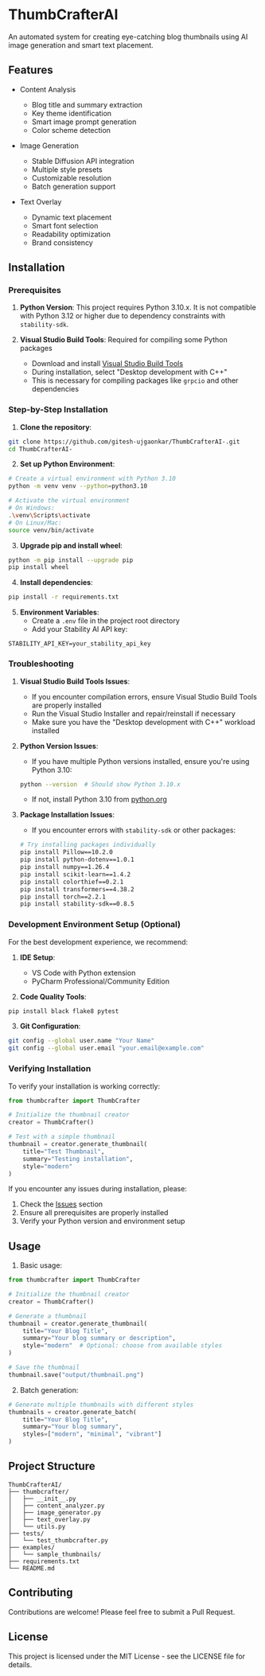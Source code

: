 # ThumbCrafterAI

An automated system for creating eye-catching blog thumbnails using AI image generation and smart text placement.

## Features

- Content Analysis
  - Blog title and summary extraction
  - Key theme identification
  - Smart image prompt generation
  - Color scheme detection

- Image Generation
  - Stable Diffusion API integration
  - Multiple style presets
  - Customizable resolution
  - Batch generation support

- Text Overlay
  - Dynamic text placement
  - Smart font selection
  - Readability optimization
  - Brand consistency

## Installation

### Prerequisites

1. **Python Version**: This project requires Python 3.10.x. It is not compatible with Python 3.12 or higher due to dependency constraints with `stability-sdk`.

2. **Visual Studio Build Tools**: Required for compiling some Python packages
   - Download and install [Visual Studio Build Tools](https://visualstudio.microsoft.com/visual-cpp-build-tools/)
   - During installation, select "Desktop development with C++"
   - This is necessary for compiling packages like `grpcio` and other dependencies

### Step-by-Step Installation

1. **Clone the repository**:
```bash
git clone https://github.com/gitesh-ujgaonkar/ThumbCrafterAI-.git
cd ThumbCrafterAI-
```

2. **Set up Python Environment**:
```bash
# Create a virtual environment with Python 3.10
python -m venv venv --python=python3.10

# Activate the virtual environment
# On Windows:
.\venv\Scripts\activate
# On Linux/Mac:
source venv/bin/activate
```

3. **Upgrade pip and install wheel**:
```bash
python -m pip install --upgrade pip
pip install wheel
```

4. **Install dependencies**:
```bash
pip install -r requirements.txt
```

5. **Environment Variables**:
   - Create a `.env` file in the project root directory
   - Add your Stability AI API key:
```env
STABILITY_API_KEY=your_stability_api_key
```

### Troubleshooting

1. **Visual Studio Build Tools Issues**:
   - If you encounter compilation errors, ensure Visual Studio Build Tools are properly installed
   - Run the Visual Studio Installer and repair/reinstall if necessary
   - Make sure you have the "Desktop development with C++" workload installed

2. **Python Version Issues**:
   - If you have multiple Python versions installed, ensure you're using Python 3.10:
   ```bash
   python --version  # Should show Python 3.10.x
   ```
   - If not, install Python 3.10 from [python.org](https://www.python.org/downloads/release/python-3109/)

3. **Package Installation Issues**:
   - If you encounter errors with `stability-sdk` or other packages:
   ```bash
   # Try installing packages individually
   pip install Pillow==10.2.0
   pip install python-dotenv==1.0.1
   pip install numpy==1.26.4
   pip install scikit-learn==1.4.2
   pip install colorthief==0.2.1
   pip install transformers==4.38.2
   pip install torch==2.2.1
   pip install stability-sdk==0.8.5
   ```

### Development Environment Setup (Optional)

For the best development experience, we recommend:

1. **IDE Setup**:
   - VS Code with Python extension
   - PyCharm Professional/Community Edition

2. **Code Quality Tools**:
```bash
pip install black flake8 pytest
```

3. **Git Configuration**:
```bash
git config --global user.name "Your Name"
git config --global user.email "your.email@example.com"
```

### Verifying Installation

To verify your installation is working correctly:

```python
from thumbcrafter import ThumbCrafter

# Initialize the thumbnail creator
creator = ThumbCrafter()

# Test with a simple thumbnail
thumbnail = creator.generate_thumbnail(
    title="Test Thumbnail",
    summary="Testing installation",
    style="modern"
)
```

If you encounter any issues during installation, please:
1. Check the [Issues](https://github.com/gitesh-ujgaonkar/ThumbCrafterAI-/issues) section
2. Ensure all prerequisites are properly installed
3. Verify your Python version and environment setup

## Usage

1. Basic usage:
```python
from thumbcrafter import ThumbCrafter

# Initialize the thumbnail creator
creator = ThumbCrafter()

# Generate a thumbnail
thumbnail = creator.generate_thumbnail(
    title="Your Blog Title",
    summary="Your blog summary or description",
    style="modern"  # Optional: choose from available styles
)

# Save the thumbnail
thumbnail.save("output/thumbnail.png")
```

2. Batch generation:
```python
# Generate multiple thumbnails with different styles
thumbnails = creator.generate_batch(
    title="Your Blog Title",
    summary="Your blog summary",
    styles=["modern", "minimal", "vibrant"]
)
```

## Project Structure

```
ThumbCrafterAI/
├── thumbcrafter/
│   ├── __init__.py
│   ├── content_analyzer.py
│   ├── image_generator.py
│   ├── text_overlay.py
│   └── utils.py
├── tests/
│   └── test_thumbcrafter.py
├── examples/
│   └── sample_thumbnails/
├── requirements.txt
└── README.md
```

## Contributing

Contributions are welcome! Please feel free to submit a Pull Request.

## License

This project is licensed under the MIT License - see the LICENSE file for details. 
